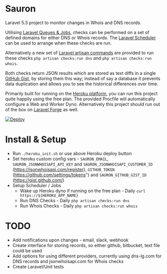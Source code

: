 # Sauron
Laravel 5.3 project to monitor changes in Whois and DNS records.

Utilising [Laravel Queues & Jobs](https://laravel.com/docs/5.3/queues), checks can be performed on a set of defined domains for either DNS or Whois records. The [Laravel Scheduler](https://laravel.com/docs/5.3/scheduling) can be used to arrange when these checks are run.

Alternatively a new set of [Laravel artisan commands](https://laravel.com/docs/5.3/artisan#writing-commands) are provided to run these checks `php artisan checks:run dns` and `php artisan checks:run whois`.

Both checks return JSON results which are stored as text diffs in a single [GitHub Gist](https://gist.github.com/), by storing them this way; instead of say a database it prevents data duplication and allows you to see the historical differences over time.

Primarily built for running on the [Heroku platform](https://www.heroku.com), you can run this project quite happily using the free plan. The provided Procfile will automatically configure a Web and Worker Dyno. Alternatively this project should run out of the box on [Laravel Forge](https://forge.laravel.com/) as well.

[![Deploy](https://www.herokucdn.com/deploy/button.svg)](https://heroku.com/deploy)

# Install & Setup

* Run `./heroku_init.sh` or use above Heroku deploy button
* Set heroku custom config vars - `SAURON_EMAIL`, `SAURON_JSONWHOISAPI_API_KEY` and `SAURON_JSONWHOISAPI_CUSTOMER_ID` (https://jsonwhoisapi.com/register), `GITHUB_TOKEN` (https://github.com/settings/tokens") and `SAURON_GITHUB_GIST_ID` (https://gist.github.com/)
* Setup Scheduler / Jobs
  * Wake up Heroku dyno if running on the free plan - Daily `curl https://${HEROKU_APP_NAME}`
  * Run DNS Checks - Daily `php artisan checks:run dns`
  * Run Whois Checks - Daily `php artisan checks:run whois`

# TODO

* Add notifications upon changes - email, slack, webhook
* Create interface for storing records, so either github, bitbucket, text file could be used
* Add options for using different providers, currently using dns-lg.com for DNS records and jsonwhoisapi.com for Whois checks
* Create Laravel/Unit tests
